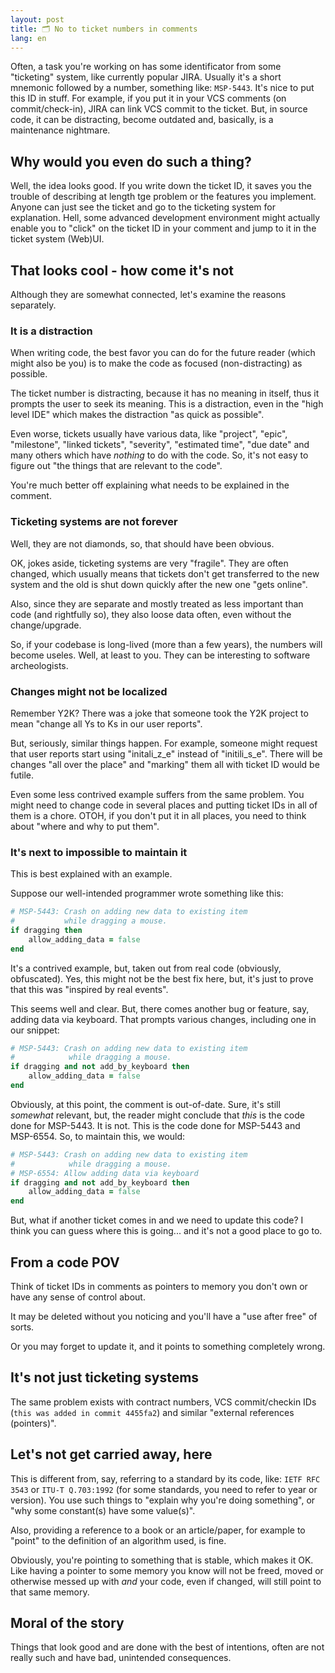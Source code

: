 ```yaml
---
layout: post
title: 🗂 No to ticket numbers in comments
lang: en
---
```



Often, a task you're working on has some identificator from some
"ticketing" system, like currently popular JIRA.  Usually it's a short
mnemonic followed by a number, something like: `MSP-5443`.  It's nice
to put this ID in stuff.  For example, if you put it in your VCS
comments (on commit/check-in), JIRA can link VCS commit to the ticket.
But, in source code, it can be distracting, become outdated and,
basically, is a maintenance nightmare.

## Why would you even do such a thing?

Well, the idea looks good. If you write down the ticket ID, it saves
you the trouble of describing at length tge problem or the features
you implement.  Anyone can just see the ticket and go to the ticketing
system for explanation.  Hell, some advanced development environment
might actually enable you to "click" on the ticket ID in your comment
and jump to it in the ticket system (Web)UI.


## That looks cool - how come it's not

Although they are somewhat connected, let's examine the reasons
separately.

### It is a distraction

When writing code, the best favor you can do for the future reader
(which might also be you) is to make the code as focused
(non-distracting) as possible.

The ticket number is distracting, because it has no meaning in itself,
thus it prompts the user to seek its meaning. This is a distraction,
even in the "high level IDE" which makes the distraction "as quick as
possible".

Even worse, tickets usually have various data, like "project", "epic",
"milestone", "linked tickets", "severity", "estimated time", "due
date" and many others which have _nothing_ to do with the code. So,
it's not easy to figure out "the things that are relevant to the
code".

You're much better off explaining what needs to be explained in the
comment.

### Ticketing systems are not forever

Well, they are not diamonds, so, that should have been obvious.

OK, jokes aside, ticketing systems are very "fragile". They are often
changed, which usually means that tickets don't get transferred to the
new system and the old is shut down quickly after the new one "gets
online".

Also, since they are separate and mostly treated as less important
than code (and rightfully so), they also loose data often, even
without the change/upgrade.

So, if your codebase is long-lived (more than a few years), the numbers
will become useles. Well, at least to you. They can be interesting
to software archeologists.

### Changes might not be localized

Remember Y2K? There was a joke that someone took the Y2K project to
mean "change all Ys to Ks in our user reports".

But, seriously, similar things happen. For example, someone might
request that user reports start using "initali_z_e" instead of
"initili_s_e". There will be changes "all over the place" and
"marking" them all with ticket ID would be futile.

Even some less contrived example suffers from the same problem.  You
might need to change code in several places and putting ticket IDs in
all of them is a chore. OTOH, if you don't put it in all places, you
need to think about "where and why to put them".

### It's next to impossible to maintain it

This is best explained with an example.

Suppose our well-intended programmer wrote something like this:

```ruby
# MSP-5443: Crash on adding new data to existing item
#           while dragging a mouse.
if dragging then
    allow_adding_data = false
end
```
	
It's a contrived example, but, taken out from real code (obviously,
obfuscated). Yes, this might not be the best fix here, but, it's just
to prove that this was "inspired by real events".

This seems well and clear. But, there comes another bug or feature,
say, adding data via keyboard. That prompts various changes,
including one in our snippet:

```ruby
# MSP-5443: Crash on adding new data to existing item
#            while dragging a mouse.
if dragging and not add_by_keyboard then
    allow_adding_data = false
end
```
	
Obviously, at this point, the comment is out-of-date. Sure, it's still
_somewhat_ relevant, but, the reader might conclude that _this_ is the
code done for MSP-5443. It is not. This is the code done for MSP-5443
and MSP-6554. So, to maintain this, we would:

```ruby
# MSP-5443: Crash on adding new data to existing item
#            while dragging a mouse.
# MSP-6554: Allow adding data via keyboard
if dragging and not add_by_keyboard then
    allow_adding_data = false
end
```

But, what if another ticket comes in and we need to update this code?
I think you can guess where this is going... and it's not a good place
to go to.


## From a code POV

Think of ticket IDs in comments as pointers to memory you don't own
or have any sense of control about.

It may be deleted without you noticing and you'll have a "use after
free" of sorts.

Or you may forget to update it, and it points to something completely
wrong.

## It's not just ticketing systems

The same problem exists with contract numbers, VCS commit/checkin
IDs (`this was added in commit 4455fa2`) and similar "external
references (pointers)".

## Let's not get carried away, here

This is different from, say, referring to a standard by its code,
like: `IETF RFC 3543` or `ITU-T Q.703:1992` (for some standards, you
need to refer to year or version). You use such things to "explain why
you're doing something", or "why some constant(s) have some value(s)".

Also, providing a reference to a book or an article/paper, for example
to "point" to the definition of an algorithm used, is fine.

Obviously, you're pointing to something that is stable, which makes it
OK. Like having a pointer to some memory you know will not be freed,
moved or otherwise messed up with _and_ your code, even if changed,
will still point to that same memory.


## Moral of the story

Things that look good and are done with the best of intentions, often
are not really such and have bad, unintended consequences.
